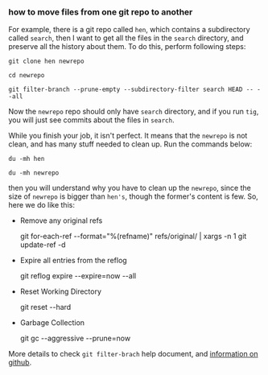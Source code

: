 ### how to move files from one git repo to another

For example, there is a git repo called `hen`, which contains a subdirectory
called `search`, then I want to get all the files in the `search` directory,
and preserve all the history about them. To do this, perform following steps:

    git clone hen newrepo
    
    cd newrepo

    git filter-branch --prune-empty --subdirectory-filter search HEAD -- --all

Now the `newrepo` repo should only have `search` directory, and if you run
`tig`, you will just see commits about the files in `search`. 

While you finish your job, it isn't perfect. It means that the `newrepo` is
not clean, and has many stuff needed to clean up. Run the commands below:

    du -mh hen

    du -mh newrepo

then you will understand why you have to clean up the `newrepo`, since the
size of `newrepo` is bigger than `hen's`, though the former's content is few. 
So, here we do like this: 

* Remove any original refs
    
    git for-each-ref --format="%(refname)" refs/original/ | xargs -n 1 git update-ref -d

* Expire all entries from the reflog

    git reflog expire --expire=now --all

* Reset Working Directory

    git reset --hard

* Garbage Collection
    
    git gc --aggressive --prune=now

More details to check `git filter-brach` help document, and [information on github][1].

[1]:https://github.com/matthewmccullough/git-workshop/blob/master/workbook/markdown/27-Filter-Branch.md

